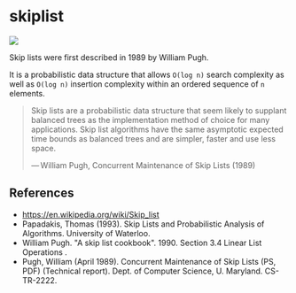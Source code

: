 # skiplist
![](https://upload.wikimedia.org/wikipedia/commons/8/86/Skip_list.svg)

Skip lists were first described in 1989 by William Pugh.

It is a probabilistic data structure that allows `O(log n)` search complexity as well as `O(log n)` insertion complexity within an ordered sequence of `n` elements.

> Skip lists are a probabilistic data structure that seem likely to supplant balanced trees as the implementation method of choice for many applications. Skip list algorithms have the same asymptotic expected time bounds as balanced trees and are simpler, faster and use less space.
>
> — William Pugh, Concurrent Maintenance of Skip Lists (1989)
> 
## References
- https://en.wikipedia.org/wiki/Skip_list
- Papadakis, Thomas (1993). Skip Lists and Probabilistic Analysis of Algorithms.  University of Waterloo.
- William Pugh. "A skip list cookbook". 1990. Section 3.4 Linear List Operations .
- Pugh, William (April 1989). Concurrent Maintenance of Skip Lists (PS, PDF) (Technical report). Dept. of Computer Science, U. Maryland. CS-TR-2222.
